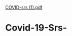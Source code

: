 [COVID-srs (1).pdf](https://github.com/Akash22058/Covid-19-Srs-/files/10130321/COVID-srs.1.pdf)
# Covid-19-Srs-
